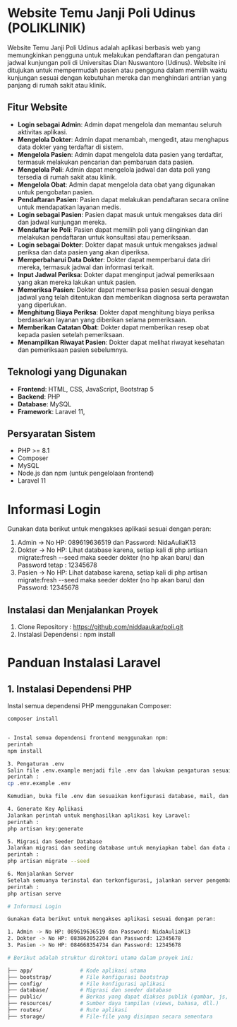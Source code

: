 # Website Temu Janji Poli Udinus (POLIKLINIK)

Website Temu Janji Poli Udinus adalah aplikasi berbasis web yang memungkinkan pengguna untuk melakukan pendaftaran dan pengaturan jadwal kunjungan  poli di Universitas Dian Nuswantoro (Udinus). Website ini ditujukan untuk mempermudah pasien atau pengguna dalam memilih waktu kunjungan sesuai dengan kebutuhan mereka dan menghindari antrian yang panjang di rumah sakit atau klinik.

## Fitur Website 
- **Login sebagai Admin**: Admin dapat mengelola dan memantau seluruh aktivitas aplikasi.
- **Mengelola Dokter**: Admin dapat menambah, mengedit, atau menghapus data dokter yang terdaftar di sistem.
- **Mengelola Pasien**: Admin dapat mengelola data pasien yang terdaftar, termasuk melakukan pencarian dan pembaruan data pasien.
- **Mengelola Poli**: Admin dapat mengelola jadwal dan data poli yang tersedia di rumah sakit atau klinik.
- **Mengelola Obat**: Admin dapat mengelola data obat yang digunakan untuk pengobatan pasien.
- **Pendaftaran Pasien**: Pasien dapat melakukan pendaftaran secara online untuk mendapatkan layanan medis.
- **Login sebagai Pasien**: Pasien dapat masuk untuk mengakses data diri dan jadwal kunjungan mereka.
- **Mendaftar ke Poli**: Pasien dapat memilih poli yang diinginkan dan melakukan pendaftaran untuk konsultasi atau pemeriksaan.
- **Login sebagai Dokter**: Dokter dapat masuk untuk mengakses jadwal periksa dan data pasien yang akan diperiksa.
- **Memperbaharui Data Dokter**: Dokter dapat memperbarui data diri mereka, termasuk jadwal dan informasi terkait.
- **Input Jadwal Periksa**: Dokter dapat menginput jadwal pemeriksaan yang akan mereka lakukan untuk pasien.
- **Memeriksa Pasien**: Dokter dapat memeriksa pasien sesuai dengan jadwal yang telah ditentukan dan memberikan diagnosa serta perawatan yang diperlukan.
- **Menghitung Biaya Periksa**: Dokter dapat menghitung biaya periksa berdasarkan layanan yang diberikan selama pemeriksaan.
- **Memberikan Catatan Obat**: Dokter dapat memberikan resep obat kepada pasien setelah pemeriksaan.
- **Menampilkan Riwayat Pasien**: Dokter dapat melihat riwayat kesehatan dan pemeriksaan pasien sebelumnya.

## Teknologi yang Digunakan
- **Frontend**: HTML, CSS, JavaScript, Bootstrap 5
- **Backend**: PHP 
- **Database**: MySQL
- **Framework**: Laravel 11, 

## Persyaratan Sistem
- PHP >= 8.1
- Composer
- MySQL
- Node.js dan npm (untuk pengelolaan frontend)
- Laravel 11

# Informasi Login

Gunakan data berikut untuk mengakses aplikasi sesuai dengan peran:

1. Admin -> No HP: 089619636519 dan Password: NidaAuliaK13
2. Dokter -> No HP: Lihat database karena, setiap kali di php artisan migrate:fresh --seed maka seeder dokter (no hp akan baru) dan Password tetap : 12345678
3. Pasien -> No HP: Lihat database karena, setiap kali di php artisan migrate:fresh --seed maka seeder dokter (no hp akan baru)  dan Password: 12345678

## Instalasi dan Menjalankan Proyek
1. Clone Repository : https://github.com/niddaaukar/poli.git
2. Instalasi Dependensi : npm install

# Panduan Instalasi Laravel

## 1. Instalasi Dependensi PHP
Instal semua dependensi PHP menggunakan Composer:
```bash
composer install


- Instal semua dependensi frontend menggunakan npm:
perintah
npm install

3. Pengaturan .env
Salin file .env.example menjadi file .env dan lakukan pengaturan sesuai dengan konfigurasi lingkungan yang anda gunakan
perintah : 
cp .env.example .env

Kemudian, buka file .env dan sesuaikan konfigurasi database, mail, dan lainnya sesuai kebutuhan Anda.

4. Generate Key Aplikasi
Jalankan perintah untuk menghasilkan aplikasi key Laravel:
perintah : 
php artisan key:generate

5. Migrasi dan Seeder Database
Jalankan migrasi dan seeding database untuk menyiapkan tabel dan data awal:
perintah : 
php artisan migrate --seed

6. Menjalankan Server
Setelah semuanya terinstal dan terkonfigurasi, jalankan server pengembangan Laravel menggunakan perintah berikut:
perintah : 
php artisan serve

# Informasi Login

Gunakan data berikut untuk mengakses aplikasi sesuai dengan peran:

1. Admin -> No HP: 089619636519 dan Password: NidaAuliaK13
2. Dokter -> No HP: 083862052204 dan Password: 12345678
3. Pasien -> No HP: 084668354734 dan Password: 12345678

# Berikut adalah struktur direktori utama dalam proyek ini:

├── app/               # Kode aplikasi utama
├── bootstrap/         # File konfigurasi bootstrap
├── config/            # File konfigurasi aplikasi
├── database/          # Migrasi dan seeder database
├── public/            # Berkas yang dapat diakses publik (gambar, js, css, dll.)
├── resources/         # Sumber daya tampilan (views, bahasa, dll.)
├── routes/            # Rute aplikasi
├── storage/           # File-file yang disimpan secara sementara
